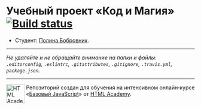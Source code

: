 # Учебный проект «Код и Магия» [![Build status][travis-image]][travis-url]

* Студент: [Полина Бобровник](https://up.htmlacademy.ru/javascript/10/user/486059).

---

_Не удаляйте и не обращайте внимание на папки и файлы:_<br>
_`.editorconfig`, `.eslintrc`, `.gitattributes`, `.gitignore`, `.travis.yml`, `package.json`._

---

<a href="https://htmlacademy.ru/intensive/javascript"><img align="left" width="50" height="50" title="HTML Academy" src="https://up.htmlacademy.ru/static/img/intensive/javascript/logo-for-github.svg"></a>

Репозиторий создан для обучения на интенсивном онлайн‑курсе «[Базовый JavaScript](https://htmlacademy.ru/intensive/javascript)» от [HTML Academy](https://htmlacademy.ru).

[travis-image]: https://travis-ci.org/htmlacademy-javascript/486059-code-and-magick.svg?branch=master
[travis-url]: https://travis-ci.org/htmlacademy-javascript/486059-code-and-magick
